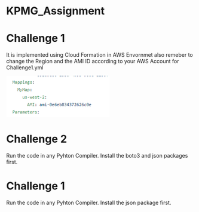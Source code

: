 # KPMG_Assignment
<h1> Challenge 1 </h1> 
It is implemented using Cloud Formation in AWS Envornmet also remeber to change the Region and the AMI ID according to your AWS Account for Challenge1.yml

![alt text](https://github.com/sarthakgupta005/KPMG_Assignment/blob/51ed3a7786b0f6cf473cce4003393a4ddd8dedac/Capture.PNG)

<h1> Challenge 2 </h1>
Run the code in any Pyhton Compiler.
Install the boto3 and json packages first.

<h1> Challenge 1 </h1> 
Run the code in any Pyhton Compiler.
Install the json package first.
